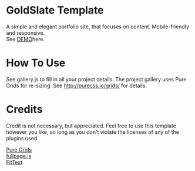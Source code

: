 GoldSlate Template
==================

A simple and elegant portfolio site, that focuses on content. 
Mobile-friendly and responsive. 
<br>See <a href="http://mai710.github.io/Goldslate.">DEMO</a>here.

How To Use
==========

See gallery.js to fill in all your project details. The project gallery uses Pure Grids for re-sizing. See http://purecss.io/grids/ for details.

Credits
=======

Credit is not necessary, but appreciated.
Feel free to use this template however you like, so long as you don't violate the licenses of any of the plugins used. 

<a href="http://purecss.io/grids/">Pure Grids</a>
<br/><a href="http://alvarotrigo.com/fullPage/">fullpage.js</a>
</br><a href="http://fittextjs.com/">FitText</a>

